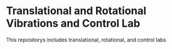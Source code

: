 # Translational and Rotational Vibrations and Control Lab
 This repositorys includes translational, rotational, and control labs
